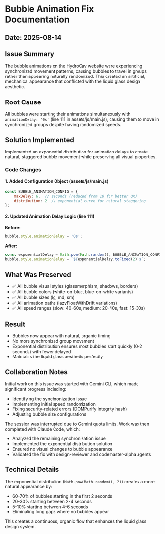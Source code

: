 # Bubble Animation Fix Documentation

## Date: 2025-08-14

## Issue Summary
The bubble animations on the HydroCav website were experiencing synchronized movement patterns, causing bubbles to travel in groups rather than appearing naturally randomized. This created an artificial, mechanical appearance that conflicted with the liquid glass design aesthetic.

## Root Cause
All bubbles were starting their animations simultaneously with `animationDelay: '0s'` (line 111 in assets/js/main.js), causing them to move in synchronized groups despite having randomized speeds.

## Solution Implemented
Implemented an exponential distribution for animation delays to create natural, staggered bubble movement while preserving all visual properties.

### Code Changes

#### 1. Added Configuration Object (assets/js/main.js)
```javascript
const BUBBLE_ANIMATION_CONFIG = {
    maxDelay: 6,  // seconds (reduced from 10 for better UX)
    distribution: 2  // exponential curve for natural staggering
};
```

#### 2. Updated Animation Delay Logic (line 111)
**Before:**
```javascript
bubble.style.animationDelay = '0s';
```

**After:**
```javascript
const exponentialDelay = Math.pow(Math.random(), BUBBLE_ANIMATION_CONFIG.distribution) * BUBBLE_ANIMATION_CONFIG.maxDelay;
bubble.style.animationDelay = `${exponentialDelay.toFixed(2)}s`;
```

## What Was Preserved
- ✅ All bubble visual styles (glassmorphism, shadows, borders)
- ✅ All bubble colors (white-on-blue, blue-on-white variants)
- ✅ All bubble sizes (lg, md, sm)
- ✅ All animation paths (lazyFloatWithDrift variations)
- ✅ All speed ranges (slow: 40-60s, medium: 20-40s, fast: 15-30s)

## Result
- Bubbles now appear with natural, organic timing
- No more synchronized group movement
- Exponential distribution ensures most bubbles start quickly (0-2 seconds) with fewer delayed
- Maintains the liquid glass aesthetic perfectly

## Collaboration Notes
Initial work on this issue was started with Gemini CLI, which made significant progress including:
- Identifying the synchronization issue
- Implementing initial speed randomization
- Fixing security-related errors (DOMPurify integrity hash)
- Adjusting bubble size configurations

The session was interrupted due to Gemini quota limits. Work was then completed with Claude Code, which:
- Analyzed the remaining synchronization issue
- Implemented the exponential distribution solution
- Ensured no visual changes to bubble appearance
- Validated the fix with design-reviewer and codemaster-alpha agents

## Technical Details
The exponential distribution (`Math.pow(Math.random(), 2)`) creates a more natural appearance by:
- 60-70% of bubbles starting in the first 2 seconds
- 20-30% starting between 2-4 seconds
- 5-10% starting between 4-6 seconds
- Eliminating long gaps where no bubbles appear

This creates a continuous, organic flow that enhances the liquid glass design system.